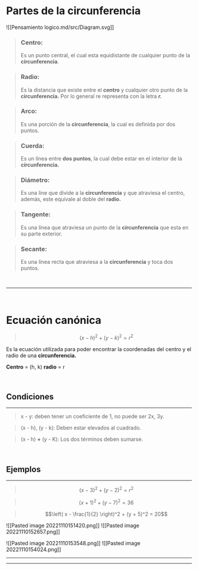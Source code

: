 # Partes de la circunferencia

![[Pensamiento logico.md/src/Diagram.svg]]

> ### Centro:
> Es un punto central, el cual esta equidistante de cualquier punto de la **circunferencia**.

>### Radio:
>Es la distancia que existe entre el **centro** y cualquier otro punto de la **circunferencia.** Por lo general re representa con la letra ***r.***

>### Arco:
>Es una porción de la **circunferencia**, la cual es definida por dos puntos.

>### Cuerda:
>Es un línea entre **dos puntos**, la cual debe estar en el interior de la **circunferencia.**

>### Diámetro:
>Es una line que divide a la **circunferencia** y que atraviesa el centro, además, este equivale al doble del **radio.**

>### Tangente:
>Es una línea que atraviesa un punto de la **circunferencia** que esta en su parte exterior.

>### Secante:
>Es una línea recta que atraviesa a la **circunferencia** y toca dos puntos.

<br/>

---

<br/>

# Ecuación canónica
> $$(x - h)^2 + (y - k)^2 = r^2$$

Es la ecuación utilizada para poder encontrar la coordenadas del centro y el radio de una **circunferencia.**

 **Centro** = (h, k)
 **radio** = r

<br/>

## Condiciones

<hr class="subtitle"/>

> x - y: deben tener un coeficiente de 1, no puede ser 2x, 3y.

> (x - h), (y - k): Deben estar elevados al cuadrado.

>(x - h) **+** (y - K): Los dos términos deben sumarse.

<br/>

## Ejemplos

<hr class="subtitle"/>

> $$(x - 3)^2 + (y - 2)^2 = r^2$$

> $$(x + 1)^2 + (y - 7)^2 = 36$$

> $$\left( x - \frac{1}{2} \right)^2 + (y + 5)^2 = 20$$
> 
![[Pasted image 20221110151420.png]]
![[Pasted image 20221110152657.png]]


![[Pasted image 20221110153548.png]]
![[Pasted image 20221110154024.png]]

---

---

